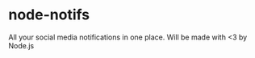 node-notifs
===========

All your social media notifications in one place. Will be made with &lt;3 by Node.js
